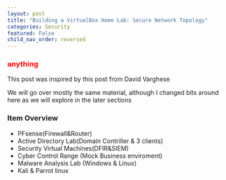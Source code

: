 ```yaml
---
layout: post
title: "Building a VirtualBox Home Lab: Secure Network Topology"
categories: Security
featured: False 
child_nav_order: reversed
---
```



### <span style="color: red; font-weight: bold;">anything</span>

This post was inspired by this post from 
David Varghese

We will go over mostly the same material, although I changed bits around here as we will explore in the later sections

### Item Overview

- PFsense(Firewall&Router)
- Active Directory Lab(Domain Contriller & 3 clients)
- Security Virtual Machines(DFIR&SIEM)
- Cyber Control Range (Mock Business enviroment)
- Malware Analysis Lab (Windows & Linux)
- Kali & Parrot linux

